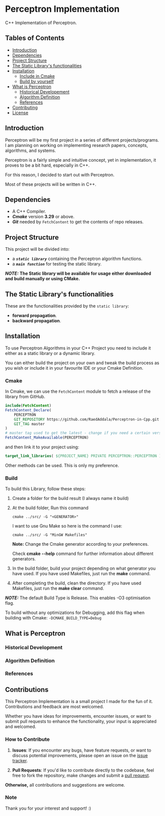 # Perceptron Implementation

C++ Implementation of Perceptron.

## Tables of Contents

- [Introduction](#introduction)
- [Dependencies](#dependencies)
- [Project Structure](#project-structure)
- [The Static Library's functionalities](#the-static-librarys-functionalities)
- [Installation](#installation)
  - [Include in Cmake](#cmake)
  - [Build by yourself](#build)
- [What is Perceptron](#what-is-perceptron)
  - [Historical Developement](#historical-development)
  - [Algorithm Definition](#algorithm-definition)
  - [References](#references)
- [Contributing](#contributions)
- [License](./LICENSE)

## Introduction

Perceptron will be my first project in a series of different projects/programs. I am planning on working on implementing research papers, concepts, algorithms, and systems.

Perceptron is a fairly simple and intuitive concept, yet in implementation, it proves to be a bit hard, especially in C++.

For this reason, I decided to start out with Perceptron.

Most of these projects will be written in C++.

## Dependencies

- A C++ Compiler.
- ***Cmake*** version **3.29** or above.
- ***Git*** needed by `FetchContent` to get the contents of repo releases.

## Project Structure

This project will be divided into:

- a ***`static library`*** containing the Perceptron algorithm functions.
- a ***`main function`*** for testing the static library.

***NOTE:*** **The Static library will be available for usage either downloaded and build manually or using CMake.**

## The Static Library's functionalities

These are the functionalities provided by the `static library`:

- **forward propagation**.
- **backward propagation**.

## Installation

To use Perceptron Algorithms in your C++ Project you need to include it either as a static library or a dynamic library.

You can either build the project on your own and tweak the build process as you wish or include it in your favourite IDE or your Cmake Definition.

### Cmake

In Cmake, we can use the `FetchContent` module to fetch a release of the library from GitHub.

```cmake
include(FetchContent)
FetchContent_Declare(
    PERCEPTRON
    GIT_REPOSITORY https://github.com/RaedAddala/Perceptron-in-Cpp.git
    GIT_TAG master
) 
# master tag used to get the latest - change if you need a certain version
FetchContent_MakeAvailable(PERCEPTRON)
```

and then link it to your project using:

```cmake
target_link_libraries( ${PROJECT_NAME} PRIVATE PERCEPTRON::PERCEPTRON )
```

Other methods can be used. This is only my preference.

### Build

To build this Library, follow these steps:

1. Create a folder for the build result (I always name it build)
2. At the build folder, Run this command

   `cmake ../src/ -G "<GENERATOR>"`

    I want to use Gnu Make so here is the command I use:

   `cmake ../src/ -G "MinGW Makefiles"`

   **Note:** Change the Cmake generator according to your preferences.

   Check **cmake --help** command for further information about different generators.

3. In the build folder, build your project depending on what generator you have used. If you have used Makefiles, just run the **make** command.
4. After completing the build, clean the directory. If you have used Makefiles, just run the **make clear** command.

***NOTE:***
The default Build Type is Release. This enables -O3 optimisation flag.

To build without any optimizations for Debugging, add this flag when building with Cmake: `-DCMAKE_BUILD_TYPE=Debug`

## What is Perceptron

### Historical Development

### Algorithm Definition

### References

## Contributions

This Perceptron Implementation is a small project I made for the fun of it. Contributions and feedback are most welcomed.

Whether you have ideas for improvements, encounter issues, or want to submit pull requests to enhance the functionality, your input is appreciated and welcomed.

### How to Contribute

1. **Issues**: If you encounter any bugs, have feature requests, or want to discuss potential improvements, please open an issue on the [issue tracker](https://github.com/RaedAddala/Perceptron-in-Cpp/issues/new).

2. **Pull Requests**: If you'd like to contribute directly to the codebase, feel free to fork the repository, make changes and submit a [pull request](https://github.com/RaedAddala/Perceptron-in-Cpp/compare).

**Otherwise,** all contributions and suggestions are welcome.

### Note

Thank you for your interest and support! :)
